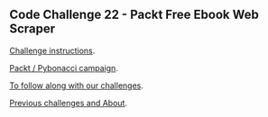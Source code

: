 ## Code Challenge 22 - Packt Free Ebook Web Scraper

[Challenge instructions](http://pybit.es/codechallenge22.html).

[Packt / Pybonacci campaign](https://pybonacci.es/2017/06/03/donaciones-gracias-a-packtpub/#en).

[To follow along with our challenges](https://github.com/pybites/challenges/blob/master/INSTALL.md).

[Previous challenges and About](http://pybit.es/pages/challenges.html).
